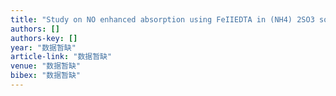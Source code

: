 ```yaml
---
title: "Study on NO enhanced absorption using FeIIEDTA in (NH4) 2SO3 solution"
authors: []
authors-key: []
year: "数据暂缺"
article-link: "数据暂缺"
venue: "数据暂缺"
bibex: "数据暂缺"
---
```

